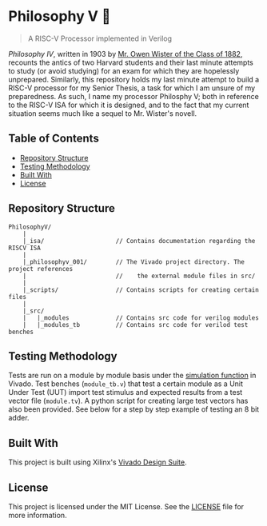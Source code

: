 # Philosophy V :book:
>A RISC-V Processor implemented in Verilog 

*Philosophy IV*, written in 1903 by [Mr. Owen Wister of the Class of 1882](https://en.wikipedia.org/wiki/Owen_Wister), recounts the antics of two Harvard students and their last minute attempts to study (or avoid studying) for an exam for which they are hopelessly unprepared. Similarly, this repository holds my last minute attempt to build a RISC-V processor for my Senior Thesis, a task for which I am unsure of my preparedness.
As such, I name my processor Philosphy V; both in reference to the RISC-V ISA for which it is designed, and to the fact that my current situation seems much like a sequel to Mr. Wister's novell.

## Table of Contents
+ [Repository Structure](#structure)
+ [Testing Methodology](#testing)
+ [Built With](#builtwith)
+ [License](#license)

## <a name=#structure></a>Repository Structure
  ```
  PhilosophyV/
      |
      |_isa/                    // Contains documentation regarding the RISCV ISA
      |
      |_philosophyv_001/        // The Vivado project directory. The project references
      |                         //    the external module files in src/
      |
      |_scripts/                // Contains scripts for creating certain files
      |
      |_src/
      |   |_modules             // Contains src code for verilog modules
      |   |_modules_tb          // Contains src code for verilod test benches
  ```
  
## <a name=#testing></a>Testing Methodology
Tests are run on a module by module basis under the [simulation function](https://www.xilinx.com/products/design-tools/vivado/simulator.html) in Vivado. Test benches (```module_tb.v```) that test a certain module as a Unit Under Test (UUT) import test stimulus and expected results from a test vector file (```module.tv```). A python script for creating large test vectors has also been provided. See below for a step by step example of testing an 8 bit adder.


## <a name=#builtwith></a>Built With
This project is built using Xilinx's [Vivado Design Suite](https://www.xilinx.com/products/design-tools/vivado.html).

## <a name=#license></a>License
This project is licensed under the MIT License.  See the [LICENSE](LICENSE) file for more information.
